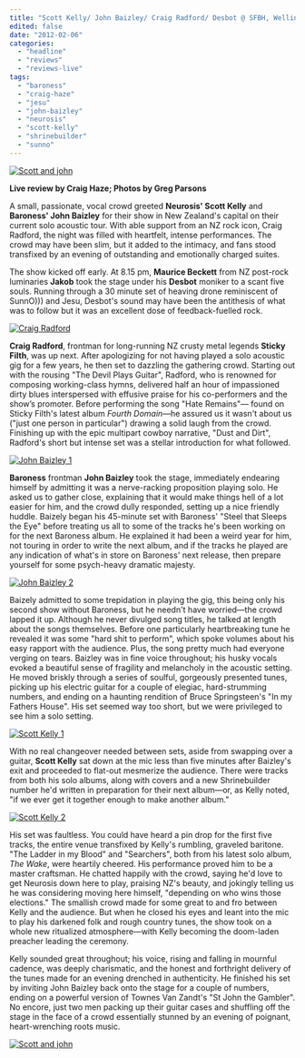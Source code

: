 ```yaml
---
title: "Scott Kelly/ John Baizley/ Craig Radford/ Desbot @ SFBH, Wellington, New Zealand, February 3rd, 2012"
edited: false
date: "2012-02-06"
categories:
  - "headline"
  - "reviews"
  - "reviews-live"
tags:
  - "baroness"
  - "craig-haze"
  - "jesu"
  - "john-baizley"
  - "neurosis"
  - "scott-kelly"
  - "shrinebuilder"
  - "sunno"
---
```


[![](http://www.hellbound.ca/wp-content/uploads/2012/02/Scott-and-john-590x393.jpg "Scott and john")](http://www.hellbound.ca/wp-content/uploads/2012/02/Scott-and-john.jpg)

**Live review by Craig Haze; Photos by Greg Parsons**

A small, passionate, vocal crowd greeted **Neurosis' Scott Kelly** and **Baroness' John Baizley** for their show in New Zealand's capital on their current solo acoustic tour. With able support from an NZ rock icon, Craig Radford, the night was filled with heartfelt, intense performances. The crowd may have been slim, but it added to the intimacy, and fans stood transfixed by an evening of outstanding and emotionally charged suites.

The show kicked off early. At 8.15 pm, **Maurice Beckett** from NZ post-rock luminaries **Jakob** took the stage under his **Desbot** moniker to a scant five souls. Running through a 30 minute set of heaving drone reminiscent of SunnO))) and Jesu, Desbot's sound may have been the antithesis of what was to follow but it was an excellent dose of feedback-fuelled rock.

[![](http://www.hellbound.ca/wp-content/uploads/2012/02/Craig-Radford-590x393.jpg "Craig Radford")](http://www.hellbound.ca/wp-content/uploads/2012/02/Craig-Radford.jpg)

**Craig Radford**, frontman for long-running NZ crusty metal legends **Sticky Filth**, was up next. After apologizing for not having played a solo acoustic gig for a few years, he then set to dazzling the gathering crowd. Starting out with the rousing "The Devil Plays Guitar", Radford, who is renowned for composing working-class hymns, delivered half an hour of impassioned dirty blues interspersed with effusive praise for his co-performers and the show’s promoter. Before performing the song "Hate Remains"— found on Sticky Filth's latest album _Fourth Domain_—he assured us it wasn't about us ("just one person in particular") drawing a solid laugh from the crowd. Finishing up with the epic multipart cowboy narrative, "Dust and Dirt", Radford's short but intense set was a stellar introduction for what followed.

[![](http://www.hellbound.ca/wp-content/uploads/2012/02/John-Baizley-11-590x393.jpg "John Baizley 1")](http://www.hellbound.ca/wp-content/uploads/2012/02/John-Baizley-11.jpg)

**Baroness** frontman **John Baizley** took the stage, immediately endearing himself by admitting it was a nerve-racking proposition playing solo. He asked us to gather close, explaining that it would make things hell of a lot easier for him, and the crowd dully responded, setting up a nice friendly huddle. Baizely began his 45-minute set with Baroness' "Steel that Sleeps the Eye" before treating us all to some of the tracks he's been working on for the next Baroness album. He explained it had been a weird year for him, not touring in order to write the next album, and if the tracks he played are any indication of what's in store on Baroness' next release, then prepare yourself for some psych-heavy dramatic majesty.

[![](http://www.hellbound.ca/wp-content/uploads/2012/02/John-Baizley-2-533x800.jpg "John Baizley 2")](http://www.hellbound.ca/wp-content/uploads/2012/02/John-Baizley-2.jpg)

Baizely admitted to some trepidation in playing the gig, this being only his second show without Baroness, but he needn't have worried—the crowd lapped it up. Although he never divulged song titles, he talked at length about the songs themselves. Before one particularly heartbreaking tune he revealed it was some "hard shit to perform", which spoke volumes about his easy rapport with the audience. Plus, the song pretty much had everyone verging on tears. Baizley was in fine voice throughout; his husky vocals evoked a beautiful sense of fragility and melancholy in the acoustic setting. He moved briskly through a series of soulful, gorgeously presented tunes, picking up his electric guitar for a couple of elegiac, hard-strumming numbers, and ending on a haunting rendition of Bruce Springsteen's "In my Fathers House". His set seemed way too short, but we were privileged to see him a solo setting.

[![](http://www.hellbound.ca/wp-content/uploads/2012/02/Scott-Kelly-1-590x393.jpg "Scott Kelly 1")](http://www.hellbound.ca/wp-content/uploads/2012/02/Scott-Kelly-1.jpg)

With no real changeover needed between sets, aside from swapping over a guitar, **Scott Kelly** sat down at the mic less than five minutes after Baizley's exit and proceeded to flat-out mesmerize the audience. There were tracks from both his solo albums, along with covers and a new Shrinebuilder number he'd written in preparation for their next album—or, as Kelly noted, "if we ever get it together enough to make another album."

[![](http://www.hellbound.ca/wp-content/uploads/2012/02/Scott-Kelly-2-590x393.jpg "Scott Kelly 2")](http://www.hellbound.ca/wp-content/uploads/2012/02/Scott-Kelly-2.jpg)

His set was faultless. You could have heard a pin drop for the first five tracks, the entire venue transfixed by Kelly's rumbling, graveled baritone. "The Ladder in my Blood" and "Searchers", both from his latest solo album, _The Wake_, were heartily cheered. His performance proved him to be a master craftsman. He chatted happily with the crowd, saying he'd love to get Neurosis down here to play, praising NZ's beauty, and jokingly telling us he was considering moving here himself, "depending on who wins those elections." The smallish crowd made for some great to and fro between Kelly and the audience. But when he closed his eyes and leant into the mic to play his darkened folk and rough country tunes, the show took on a whole new ritualized atmosphere—with Kelly becoming the doom-laden preacher leading the ceremony.

Kelly sounded great throughout; his voice, rising and falling in mournful cadence, was deeply charismatic, and the honest and forthright delivery of the tunes made for an evening drenched in authenticity. He finished his set by inviting John Baizley back onto the stage for a couple of numbers, ending on a powerful version of Townes Van Zandt's "St John the Gambler". No encore, just two men packing up their guitar cases and shuffling off the stage in the face of a crowd essentially stunned by an evening of poignant, heart-wrenching roots music.

[![](http://www.hellbound.ca/wp-content/uploads/2012/02/Scott-and-john-590x393.jpg "Scott and john")](http://www.hellbound.ca/wp-content/uploads/2012/02/Scott-and-john.jpg)
